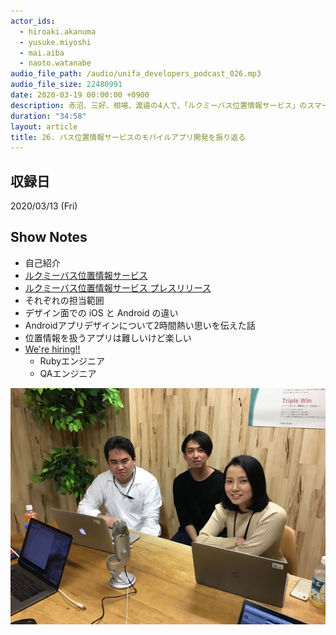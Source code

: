 ```yaml
---
actor_ids:
  - hiroaki.akanuma
  - yusuke.miyoshi
  - mai.aiba
  - naoto.watanabe
audio_file_path: /audio/unifa_developers_podcast_026.mp3
audio_file_size: 22480991
date: 2020-03-19 00:00:00 +0900
description: 赤沼、三好、相場、渡邉の4人で、「ルクミーバス位置情報サービス」のスマートフォンアプリのデザインと開発について話しました。
duration: "34:58"
layout: article
title: 26. バス位置情報サービスのモバイルアプリ開発を振り返る
---
```


## 収録日

2020/03/13 (Fri)

## Show Notes

- 自己紹介
- [ルクミーバス位置情報サービス](https://lookmee.jp/bus/)
- [ルクミーバス位置情報サービス プレスリリース](https://prtimes.jp/main/html/rd/p/000000005.000031858.html)
- それぞれの担当範囲
- デザイン面での iOS と Android の違い
- Androidアプリデザインについて2時間熱い思いを伝えた話
- 位置情報を扱うアプリは難しいけど楽しい
- [We're hiring!!](https://recruit.jobcan.jp/unifa-e/list)
  - Rubyエンジニア
  - QAエンジニア

![members](/images/snapshots/26/members.jpg)
